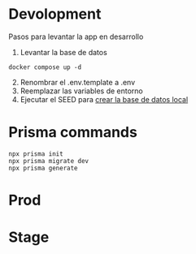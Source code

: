 # Devolopment
Pasos para levantar la app en desarrollo



1. Levantar la base de datos
```
docker compose up -d
```

2. Renombrar el .env.template a .env
3. Reemplazar las variables de entorno
4. Ejecutar el SEED para [crear la base de datos local](http://localhost:3000/api/seed)




# Prisma commands
```
npx prisma init
npx prisma migrate dev
npx prisma generate

```

# Prod


# Stage